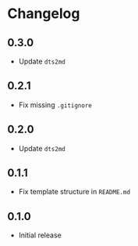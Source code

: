 # Changelog

## 0.3.0

- Update `dts2md`

## 0.2.1

- Fix missing `.gitignore`

## 0.2.0

- Update `dts2md`

## 0.1.1

- Fix template structure in `README.md`

## 0.1.0

- Initial release
